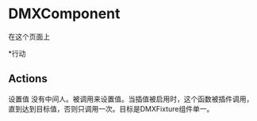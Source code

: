# DMXComponent

在这个页面上 

  *行动





## Actions

设置值 没有中间人。被调用来设置值。当插值被启用时，这个函数被插件调用，直到达到目标值，否则只调用一次。目标是DMXFixture组件单一。

